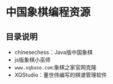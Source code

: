 # 中国象棋编程资源

## 目录说明
* chinesechess：Java版中国象棋
* js版象棋小巫师
* `www.xqbase.com`:象棋之家官网克隆
* XQStudio：董世伟编写的棋谱管理软件



